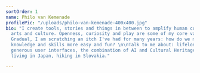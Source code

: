 ```yaml
---
sortOrder: 1
name: Philo van Kemenade
profilePic: "/uploads/philo-van-kemenade-400x400.jpg"
bio: "I create tools, stories and things in between to amplify human connection with
  arts and culture. Openness, curiosity and play are some of my core values. With
  Gradual, I am scratching an itch I've had for many years: how do we make exchanging
  knowledge and skills more easy and fun? \n\nTalk to me about: lifelong learning,
  generous user interfaces, the combination of AI and Cultural Heritage, handstands,
  living in Japan, hiking in Slovakia."

---
```

